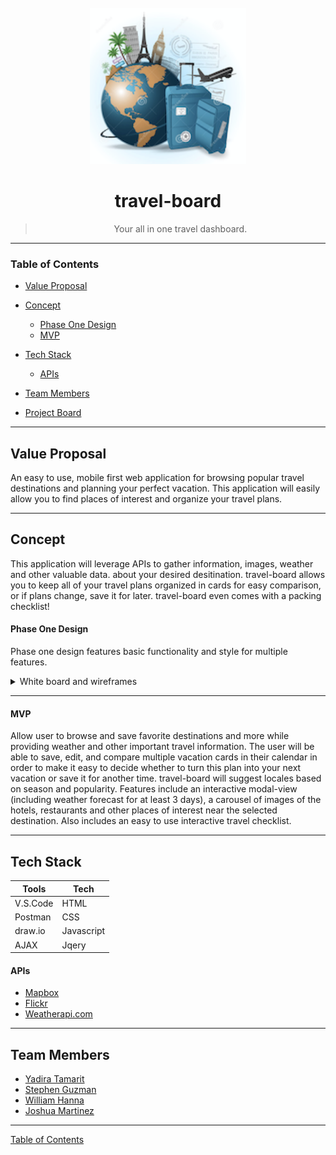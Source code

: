 <div align="center">
  <br>
  <img src="assets\images\travel-board-logo.png" alt="travel-board logo" width="250">
  <br>

# travel-board

> Your all in one travel dashboard.
> <br>

</div>

---

### Table of Contents

- [Value Proposal](#value-proposal)

- [Concept](#concept)
  - [Phase One Design](#phase-one-design)
  - [MVP](#mvp)
- [Tech Stack](#tech-stack)
  - [APIs](#apis)
- [Team Members](#team-members)
- [Project Board](https://github.com/CB-Group-6-Project-1/travel-board/projects/1 "To be Approved")

---

## Value Proposal

An easy to use, mobile first web application for browsing popular travel destinations and planning your perfect vacation. This application will easily allow you to find places of interest and organize your travel plans.

---

## Concept

This application will leverage APIs to gather information, images, weather and other valuable data. about your desired desitination. travel-board allows you to keep all of your travel plans organized in cards for easy comparison, or if plans change, save it for later. travel-board even comes with a packing checklist!

#### Phase One Design

Phase one design features basic functionality and style for multiple features.
<details>
<summary>White board and wireframes</summary>
<img src="assets\images\whiteboard.png">
<img src="assets\images\home-page.png">
<img src="assets\images\city-page.png">
<img src="assets\images\add-vacation-page.png">
<img src="assets\images\vacation-calendar-page.png">
</details>

---

#### MVP

Allow user to browse and save favorite destinations and more while providing weather and other important travel information. The user will be able to save, edit, and compare multiple vacation cards in their calendar in order to make it easy to decide whether to turn this plan into your next vacation or save it for another time. travel-board will suggest locales based on season and popularity. Features include an interactive modal-view (including weather forecast for at least 3 days), a carousel of images of the hotels, restaurants and other places of interest near the selected destination. Also includes an easy to use interactive travel checklist.

---

## Tech Stack

| Tools    | Tech       |
| -------- | ---------- |
| V.S.Code | HTML       |
| Postman  | CSS        |
| draw\.io | Javascript |
| AJAX     | Jqery      |

#### APIs

- [Mapbox](https://docs.mapbox.com/api/)
- [Flickr](https://www.flickr.com/services/api/)
- [Weatherapi.com](https://www.weatherapi.com/)

---

## Team Members

- [Yadira Tamarit](https://github.com/ystamaritq)
- [Stephen Guzman](https://github.com/steveo9219)
- [William Hanna](https://github.com/wrhcodecamp)
- [Joshua Martinez](https://github.com/JDMartinez1531)

---

[Table of Contents](#table-of-contents)
